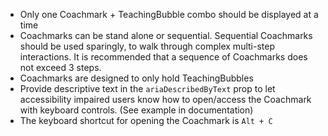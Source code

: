 - Only one Coachmark + TeachingBubble combo should be displayed at a time
- Coachmarks can be stand alone or sequential. Sequential Coachmarks should be used sparingly, to walk through complex multi-step interactions. It is recommended that a sequence of Coachmarks does not exceed 3 steps.
- Coachmarks are designed to only hold TeachingBubbles
- Provide descriptive text in the `ariaDescribedByText` prop to let accessibility impaired users know how to open/access the Coachmark with keyboard controls. (See example in documentation)
- The keyboard shortcut for opening the Coachmark is `Alt + C`
